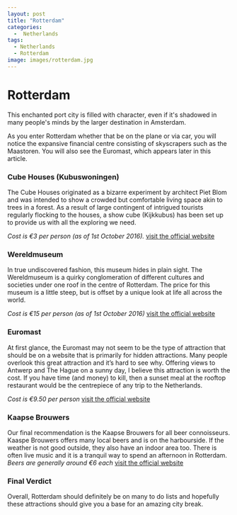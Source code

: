 ```yaml
---
layout: post
title: "Rotterdam"
categories:
  -  Netherlands
tags:
  - Netherlands
  - Rotterdam
image: images/rotterdam.jpg
---
```


# Rotterdam

This enchanted port city is filled with character, even if it's shadowed in many people's minds by the larger destination in Amsterdam.

As you enter Rotterdam whether that be on the plane or via car, you will notice the expansive financial centre consisting of skyscrapers such as the Maastoren. You will also see the Euromast, which appears later in this article.

### Cube Houses (Kubuswoningen)
The Cube Houses originated as a bizarre experiment by architect Piet Blom and was intended to show a crowded but comfortable living space akin to trees in a forest. As a result of large contingent of intrigued tourists regularly flocking to the houses, a show cube (Kijkkubus) has been set up to provide us with all the exploring we need.
  
*Cost is €3 per person (as of 1st October 2016).*   [visit the official website](http://www.kubuswoning.nl)

 
 
### Wereldmuseum
In true undiscovered fashion, this museum hides in plain sight. The Wereldmuseum is a quirky conglomeration of different cultures and societies under one roof in the centre of Rotterdam. The price for this museum is a little steep, but is offset by a unique look at life all across the world.

*Cost is €15 per person (as of 1st October 2016)*  [visit the official website](https://www.wereldmuseum.nl/en/home.html)


### Euromast
At first glance, the Euromast may not seem to be the type of attraction that should be on a website that is primarily for hidden attractions. Many people overlook this great attraction and it’s hard to see why. Offering views to Antwerp and The Hague on a sunny day, I believe this attraction is worth the cost. If you have time (and money) to kill, then a sunset meal at the rooftop restaurant would be the centrepiece of any trip to the Netherlands.
  
*Cost is €9.50 per person* [visit the official website](http://www.euromast.nl/en/)

### Kaapse Brouwers
Our final recommendation is the Kaapse Brouwers for all beer connoisseurs. Kaaspe Brouwers offers many local beers and is on the harbourside. If the weather is not good outside, they also have an indoor area too. There is often live music and it is a tranquil way to spend an afternoon in Rotterdam.
*Beers are generally around €6 each* [visit the official website](http://www.kaapsebrouwers.nl/)

### Final Verdict
Overall, Rotterdam should definitely be on many to do lists and hopefully these attractions should give you a base for an amazing city break.